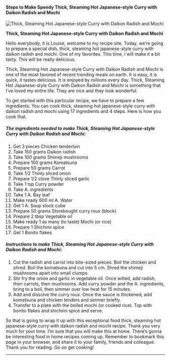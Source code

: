             

#### Steps to Make Speedy Thick, Steaming Hot Japanese-style Curry with Daikon Radish and Mochi

![Thick, Steaming Hot Japanese-style Curry with Daikon Radish and Mochi](https://img-global.cpcdn.com/recipes/5459831407247360/751x532cq70/thick-steaming-hot-japanese-style-curry-with-daikon-radish-and-mochi-recipe-main-photo.jpg)

**Thick, Steaming Hot Japanese-style Curry with Daikon Radish and Mochi**

Hello everybody, it is Louise, welcome to my recipe site. Today, we’re going to prepare a special dish, thick, steaming hot japanese-style curry with daikon radish and mochi. One of my favorites. This time, I will make it a bit tasty. This will be really delicious.

Thick, Steaming Hot Japanese-style Curry with Daikon Radish and Mochi is one of the most favored of recent trending meals on earth. It is easy, it is quick, it tastes delicious. It is enjoyed by millions every day. Thick, Steaming Hot Japanese-style Curry with Daikon Radish and Mochi is something that I’ve loved my entire life. They are nice and they look wonderful.

To get started with this particular recipe, we have to prepare a few ingredients. You can cook thick, steaming hot japanese-style curry with daikon radish and mochi using 17 ingredients and 4 steps. Here is how you cook that.

##### The ingredients needed to make Thick, Steaming Hot Japanese-style Curry with Daikon Radish and Mochi:

1.  Get 3 pieces Chicken tenderloin
2.  Take 150 grams Daikon radish
3.  Take 100 grams Shimeji mushrooms
4.  Prepare 100 grams Komatsuna
5.  Prepare 50 grams Carrot
6.  Take 1/2 Thinly sliced onion
7.  Prepare 1/2 clove Thinly sliced garlic
8.  Take 1 tsp Curry powder
9.  Take A. ingredients
10.  Take 1 A. Bay leaf
11.  Make ready 600 ml A. Water
12.  Get 1 A. Soup stock cube
13.  Prepare 50 grams Storebought curry roux (block)
14.  Prepare 2 tbsp Vegetable oil
15.  Make ready 1 as many (to taste) Mochi (or rice)
16.  Prepare 1 Shichimi spice
17.  Get 1 Bonito flakes

##### Instructions to make Thick, Steaming Hot Japanese-style Curry with Daikon Radish and Mochi:

1.  Cut the radish and carrot into bite-sized pieces. Boil the chicken and shred. Boil the komatsuna and cut into 5 cm. Shred the shimeji mushrooms apart into small clumps.
2.  Stir fry the onion and garlic in vegetable oil. Once wilted, add radish, then carrots, then mushrooms. Add curry powder and the A. ingredients, bring to a boil, then simmer over low heat for 15 minutes.
3.  Add and dissolve the curry roux. Once the sauce is thickened, add komatsuna and chicken tenders and simmer briefly.
4.  Transfer to a plate with the boiled mochi (or cooked rice). Top with bonito flakes and shichimi spice and serve.

So that is going to wrap it up with this exceptional food thick, steaming hot japanese-style curry with daikon radish and mochi recipe. Thank you very much for your time. I’m sure that you will make this at home. There’s gonna be interesting food in home recipes coming up. Remember to bookmark this page in your browser, and share it to your family, friends and colleague. Thank you for reading. Go on get cooking!

* * *